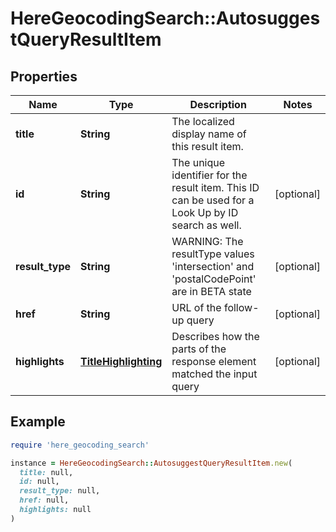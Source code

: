 # HereGeocodingSearch::AutosuggestQueryResultItem

## Properties

| Name | Type | Description | Notes |
| ---- | ---- | ----------- | ----- |
| **title** | **String** | The localized display name of this result item. |  |
| **id** | **String** | The unique identifier for the result item. This ID can be used for a Look Up by ID search as well. | [optional] |
| **result_type** | **String** | WARNING: The resultType values &#39;intersection&#39; and &#39;postalCodePoint&#39; are in BETA state | [optional] |
| **href** | **String** | URL of the follow-up query | [optional] |
| **highlights** | [**TitleHighlighting**](TitleHighlighting.md) | Describes how the parts of the response element matched the input query | [optional] |

## Example

```ruby
require 'here_geocoding_search'

instance = HereGeocodingSearch::AutosuggestQueryResultItem.new(
  title: null,
  id: null,
  result_type: null,
  href: null,
  highlights: null
)
```

